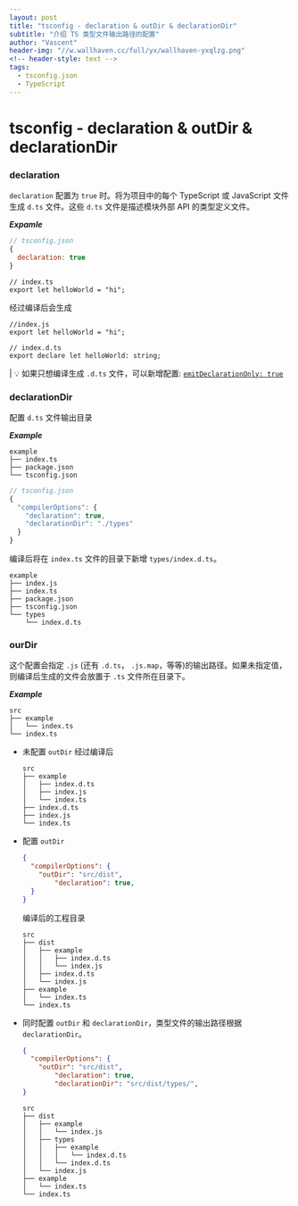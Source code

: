 ```yaml
---
layout: post
title: "tsconfig - declaration & outDir & declarationDir"
subtitle: "介绍 TS 类型文件输出路径的配置"
author: "Vascent"
header-img: "//w.wallhaven.cc/full/yx/wallhaven-yxqlzg.png"
<!-- header-style: text -->
tags:
  - tsconfig.json
  - TypeScript
---
```


# tsconfig - declaration & outDir & declarationDir

### declaration

`declaration` 配置为 `true` 时。将为项目中的每个 TypeScript 或 JavaScript 文件生成 `d.ts` 文件。这些 `d.ts` 文件是描述模块外部 API 的类型定义文件。

***Expamle***

```js
// tsconfig.json
{
  declaration: true
}
```

```tsx
// index.ts
export let helloWorld = "hi";
```

经过编译后会生成

```tsx
//index.js
export let helloWorld = "hi";

// index.d.ts
export declare let helloWorld: string;
```

| 💡 如果只想编译生成 `.d.ts` 文件，可以新增配置:  [`emitDeclarationOnly: true`](https://www.typescriptlang.org/tsconfig#emitDeclarationOnly)

### declarationDir

配置 `d.ts` 文件输出目录

***Example***

```
example
├── index.ts
├── package.json
└── tsconfig.json
```

```js
// tsconfig.json
{
  "compilerOptions": {
    "declaration": true,
    "declarationDir": "./types"
  }
}
```

编译后将在 `index.ts` 文件的目录下新增 `types/index.d.ts`。

```
example
├── index.js
├── index.ts
├── package.json
├── tsconfig.json
└── types
    └── index.d.ts
```

### ourDir

这个配置会指定 `.js` (还有 `.d.ts`， `.js.map`，等等)的输出路径。如果未指定值，则编译后生成的文件会放置于 `.ts` 文件所在目录下。

***Example*** 

```
src
├── example
│   └── index.ts
└── index.ts
```

- 未配置 `outDir` 经过编译后
    
    ```
    src
    ├── example
    │   ├── index.d.ts
    │   ├── index.js
    │   └── index.ts
    ├── index.d.ts
    ├── index.js
    └── index.ts
    ```
    
- 配置 `outDir`
    
    ```json
    {
      "compilerOptions": {
        "outDir": "src/dist",
    		"declaration": true,
      }
    }
    ```
    
    编译后的工程目录
    
    ```
    src
    ├── dist
    │   ├── example
    │   │   ├── index.d.ts
    │   │   └── index.js
    │   ├── index.d.ts
    │   └── index.js
    ├── example
    │   └── index.ts
    └── index.ts
    ```
    
- 同时配置 `outDir` 和 `declarationDir`，类型文件的输出路径根据 `declarationDir`。
    
    ```json
    {
      "compilerOptions": {
        "outDir": "src/dist",
    		"declaration": true,
    		"declarationDir": "src/dist/types/", 
    }
    ```
    
    ```
    src
    ├── dist
    │   ├── example
    │   │   └── index.js
    │   ├── types
    │   │   ├── example
    │   │   │   └── index.d.ts
    │   │   └── index.d.ts
    │   └── index.js
    ├── example
    │   └── index.ts
    └── index.ts
    ```
